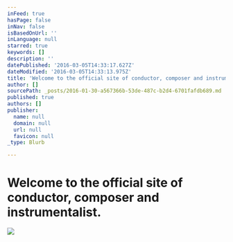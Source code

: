 ```yaml
---
inFeed: true
hasPage: false
inNav: false
isBasedOnUrl: ''
inLanguage: null
starred: true
keywords: []
description: ''
datePublished: '2016-03-05T14:33:17.627Z'
dateModified: '2016-03-05T14:33:13.975Z'
title: 'Welcome to the official site of conductor, composer and instrumentalist.'
author: []
sourcePath: _posts/2016-01-30-a567366b-53de-487c-b2d4-6701fafdb689.md
published: true
authors: []
publisher:
  name: null
  domain: null
  url: null
  favicon: null
_type: Blurb

---
```

# Welcome to the official site of conductor, composer and instrumentalist.
![](https://s3-us-west-2.amazonaws.com/the-grid-img/p/16f5975aa09ad90b170b41e629aa80b41573d929.jpg)